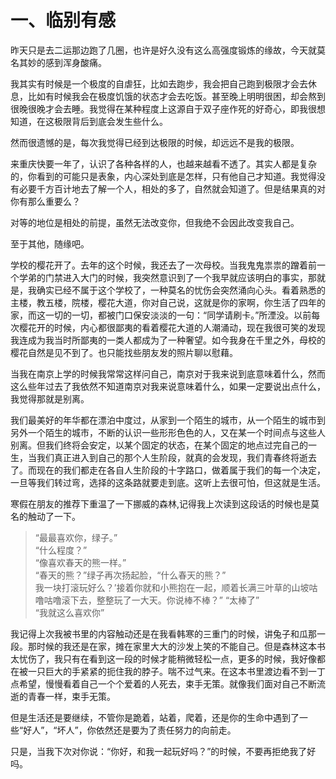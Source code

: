 # 一、临别有感
昨天只是去二运那边跑了几圈，也许是好久没有这么高强度锻炼的缘故，今天就莫名其妙的感到浑身酸痛。

我其实有时候是一个极度的自虐狂，比如去跑步，我会把自己跑到极限才会去休息，比如有时候我会在极度饥饿的状态才会去吃饭。甚至晚上明明很困，却会熬到很晚很晚才会去睡。我觉得在某种程度上这源自于双子座作死的好奇心，即我很想知道，在这极限背后到底会发生些什么。

然而很遗憾的是，每次我觉得已经到达极限的时候，却远远不是我的极限。

来重庆快要一年了，认识了各种各样的人，也越来越看不透了。其实人都是复杂的，你看到的可能只是表象，内心深处到底是怎样，只有他自己才知道。我觉得没有必要千方百计地去了解一个人，相处的多了，自然就会知道了。但是结果真的对你有那么重要么？

对等的地位是相处的前提，虽然无法改变你，但我绝不会因此改变我自己。

至于其他，随缘吧。

学校的樱花开了。去年的这个时候，我还去了一次母校。当我鬼鬼祟祟的蹭着前一个学弟的门禁进入大门的时候，我突然意识到了一个我早就应该明白的事实，那就是，我确实已经不属于这个学校了，一种莫名的忧伤会突然涌向心头。看着熟悉的主楼，教五楼，院楼，樱花大道，你对自己说，这就是你的家啊，你生活了四年的家，而这一切的一切，都被门口保安淡淡的一句：“同学请刷卡。”所湮没。以前每次樱花开的时候，内心都很鄙夷的看着樱花大道的人潮涌动，现在我很可笑的发现我连成为我当时所鄙夷的一类人都成为了一种奢望。如今我身在千里之外，母校的樱花自然是见不到了。也只能找些朋友发的照片聊以慰藉。

当我在南京上学的时候我常常这样问自己，南京对于我来说到底意味着什么，然而这么些年过去了我依然不知道南京对我来说意味着什么，如果一定要说出点什么，我觉得那就是别离。

我们最美好的年华都在漂泊中度过，从家到一个陌生的城市，从一个陌生的城市到另外一个陌生的城市，不断的认识一些形形色色的人，又在某一个时间点与这些人别离。但我们终将会安定，以某个固定的状态，在某个固定的地点过完自己的一生，当我们真正进入到自己的那个人生阶段，就真的会发现，我们青春终将逝去了。而现在的我们都走在各自人生阶段的十字路口，做着属于我们的每一个决定，一旦等我们转过弯，选择的这条路就要走到底。这听上去很可怕，但这就是生活。

寒假在朋友的推荐下重温了一下挪威的森林,记得我上次读到这段话的时候也是莫名的触动了一下。


>“最最喜欢你，绿子。”<br >
>“什么程度？”<br >
>“像喜欢春天的熊一样。”<br >
>“春天的熊？”绿子再次扬起脸，“什么春天的熊？”<br >
>我一块打滚玩好么？’接着你就和小熊抱在一起，顺着长满三叶草的山坡咕噜咕噜滚下去，整整玩了一大天。你说棒不棒？”
>“太棒了”<br >
>“我就这么喜欢你”


我记得上次我被书里的内容触动还是在我看韩寒的三重门的时候，讲兔子和瓜那一段。那时候的我还是在家，摊在家里大大的沙发上笑的不能自己。但是森林这本书太忧伤了，我只有在看到这一段的时候才能稍微轻松一点，更多的时候，我好像都在被一只巨大的手紧紧的扼住我的脖子。喘不过气来。在这本书里渡边看不到一丁点希望，慢慢看着自己一个个爱着的人死去，束手无策。就像我们面对自己不断流逝的青春一样，束手无策。

但是生活还是要继续，不管你是跪着，站着，爬着，还是你的生命中遇到了一些“好人”，“坏人”，你依然还是要为了责任努力的向前走。

只是，当我下次对你说：“你好，和我一起玩好吗？”的时候，不要再拒绝我了好吗。